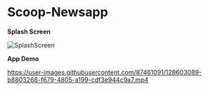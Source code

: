 # Scoop-Newsapp
**Splash Screen**

![SplashScreen](https://user-images.githubusercontent.com/87461091/128602899-425db94e-9295-4704-b9a3-8c6cac475d8b.jpg)

**App Demo**

https://user-images.githubusercontent.com/87461091/128603089-b8803268-f679-4805-a199-cdf3e944c9a7.mp4
